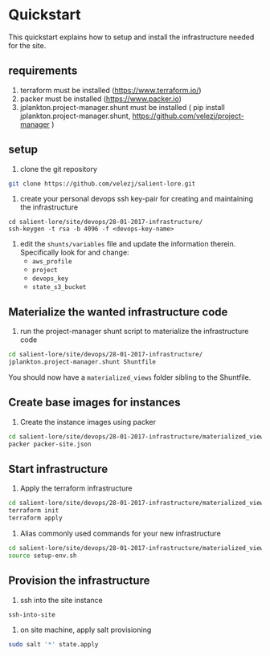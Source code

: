 # Quickstart

This quickstart explains how to setup and install the infrastructure needed for the site.

## requirements

1. terraform must be installed (https://www.terraform.io/)
1. packer must be installed (https://www.packer.io)
1. jplankton.project-manager.shunt must be installed ( pip install jplankton.project-manager.shunt, https://github.com/velezj/project-manager )

## setup

1. clone the git repository
```sh
git clone https://github.com/velezj/salient-lore.git
```

1. create your personal devops ssh key-pair for creating and maintaining the infrastructure
```
cd salient-lore/site/devops/28-01-2017-infrastructure/
ssh-keygen -t rsa -b 4096 -f <devops-key-name>
```

1. edit the `shunts/variables` file and update the information therein. Specifically look for and change:
   - `aws_profile`
   - `project`
   - `devops_key`
   - `state_s3_bucket`

## Materialize the wanted infrastructure code

1. run the project-manager shunt script to materialize the infrastructure code
```sh
cd salient-lore/site/devops/28-01-2017-infrastructure/
jplankton.project-manager.shunt Shuntfile
```

You should now have a `materialized_views` folder sibling to the Shuntfile.

## Create base images for instances

1. Create the instance images using packer
```sh
cd salient-lore/site/devops/28-01-2017-infrastructure/materialized_views/
packer packer-site.json
```

## Start infrastructure

1. Apply the terraform infrastructure
```sh
cd salient-lore/site/devops/28-01-2017-infrastructure/materialized_views/
terraform init
terraform apply
```

1. Alias commonly used commands for your new infrastructure
```sh
cd salient-lore/site/devops/28-01-2017-infrastructure/materialized_views/
source setup-env.sh
```

## Provision the infrastructure

1. ssh into the site instance
```sh
ssh-into-site
```

1. on site machine, apply salt provisioning
```sh
sudo salt '*' state.apply
```
